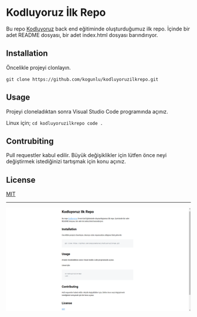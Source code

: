 # Kodluyoruz İlk Repo

Bu repo [Kodluyoruz](http://www.kodluyoruz.org) back end eğitiminde oluşturduğumuz ilk repo. İçinde bir adet README dosyası, bir adet index.html dosyası barındırıyor.

## Installation

Öncelikle projeyi clonlayın.

`git clone https://github.com/kogunlu/kodluyoruzilkrepo.git`

## Usage

Projeyi cloneladıktan sonra Visual Studio Code programında açınız.

Linux için;
`cd kodluyoruzilkrepo code .`

## Contrubiting

Pull requestler kabul edilir. Büyük değişiklikler için lütfen önce neyi değiştirmek istediğinizi tartışmak için konu açınız.

## License
[MIT](https://github.com/git/git-scm.com/blob/main/MIT-LICENSE.txt)

---
![Proje resmi](https://raw.githubusercontent.com/Kodluyoruz/taskforce/main/git/odev1/figures/markdown.png)